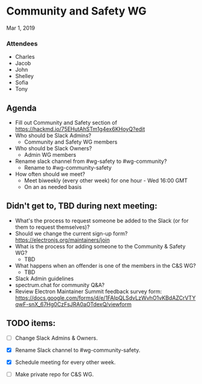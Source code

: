 # Community and Safety WG

Mar 1, 2019

### Attendees
- Charles
- Jacob
- John
- Shelley
- Sofia
- Tony

## Agenda
- Fill out Community and Safety section of https://hackmd.io/75EHutAhSTm1g4ex6KHoyQ?edit
- Who should be Slack Admins?
    - Community and Safety WG members
- Who should be Slack Owners?
    - Admin WG members
- Rename slack channel from #wg-safety to #wg-community?
    - Rename to #wg-community-safety
- How often should we meet?
    - Meet biweekly (every other week) for one hour - Wed 16:00 GMT
    - On an as needed basis

## Didn't get to, TBD during next meeting:
- What's the process to request someone be added to the Slack (or for them to request themselves)?
- Should we change the current sign-up form? https://electronjs.org/maintainers/join
- What is the process for adding someone to the Community & Safety WG?
    - TBD
- What happens when an offender is one of the members in the C&S WG?
    - TBD
- Slack Admin guidelines
- spectrum.chat for community Q&A?
- Review Electron Maintainer Summit feedback survey form: https://docs.google.com/forms/d/e/1FAIpQLSdvLzWvhO1vKBdAZCrVTYqwF-snX_67Hg0CzFsJRA0aOTdexQ/viewform 

## TODO items:
- [ ] Change Slack Admins & Owners.
- [x] Rename Slack channel to #wg-community-safety.
- [x] Schedule meeting for every other week.
- [ ] Make private repo for C&S WG.

